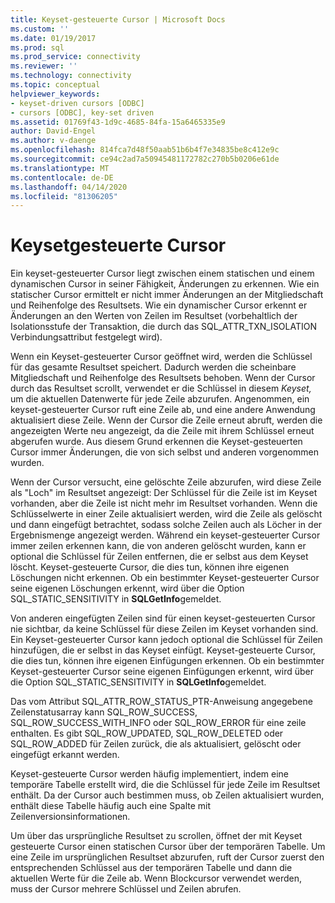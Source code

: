 ```yaml
---
title: Keyset-gesteuerte Cursor | Microsoft Docs
ms.custom: ''
ms.date: 01/19/2017
ms.prod: sql
ms.prod_service: connectivity
ms.reviewer: ''
ms.technology: connectivity
ms.topic: conceptual
helpviewer_keywords:
- keyset-driven cursors [ODBC]
- cursors [ODBC], key-set driven
ms.assetid: 01769f43-1d9c-4685-84fa-15a6465335e9
author: David-Engel
ms.author: v-daenge
ms.openlocfilehash: 814fca7d48f50aab51b6b4f7e34835be8c412e9c
ms.sourcegitcommit: ce94c2ad7a50945481172782c270b5b0206e61de
ms.translationtype: MT
ms.contentlocale: de-DE
ms.lasthandoff: 04/14/2020
ms.locfileid: "81306205"
---
```

# <a name="keyset-driven-cursors"></a>Keysetgesteuerte Cursor
Ein keyset-gesteuerter Cursor liegt zwischen einem statischen und einem dynamischen Cursor in seiner Fähigkeit, Änderungen zu erkennen. Wie ein statischer Cursor ermittelt er nicht immer Änderungen an der Mitgliedschaft und Reihenfolge des Resultsets. Wie ein dynamischer Cursor erkennt er Änderungen an den Werten von Zeilen im Resultset (vorbehaltlich der Isolationsstufe der Transaktion, die durch das SQL_ATTR_TXN_ISOLATION Verbindungsattribut festgelegt wird).  
  
 Wenn ein Keyset-gesteuerter Cursor geöffnet wird, werden die Schlüssel für das gesamte Resultset speichert. Dadurch werden die scheinbare Mitgliedschaft und Reihenfolge des Resultsets behoben. Wenn der Cursor durch das Resultset scrollt, verwendet er die Schlüssel in diesem *Keyset,* um die aktuellen Datenwerte für jede Zeile abzurufen. Angenommen, ein keyset-gesteuerter Cursor ruft eine Zeile ab, und eine andere Anwendung aktualisiert diese Zeile. Wenn der Cursor die Zeile erneut abruft, werden die angezeigten Werte neu angezeigt, da die Zeile mit ihrem Schlüssel erneut abgerufen wurde. Aus diesem Grund erkennen die Keyset-gesteuerten Cursor immer Änderungen, die von sich selbst und anderen vorgenommen wurden.  
  
 Wenn der Cursor versucht, eine gelöschte Zeile abzurufen, wird diese Zeile als "Loch" im Resultset angezeigt: Der Schlüssel für die Zeile ist im Keyset vorhanden, aber die Zeile ist nicht mehr im Resultset vorhanden. Wenn die Schlüsselwerte in einer Zeile aktualisiert werden, wird die Zeile als gelöscht und dann eingefügt betrachtet, sodass solche Zeilen auch als Löcher in der Ergebnismenge angezeigt werden. Während ein keyset-gesteuerter Cursor immer zeilen erkennen kann, die von anderen gelöscht wurden, kann er optional die Schlüssel für Zeilen entfernen, die er selbst aus dem Keyset löscht. Keyset-gesteuerte Cursor, die dies tun, können ihre eigenen Löschungen nicht erkennen. Ob ein bestimmter Keyset-gesteuerter Cursor seine eigenen Löschungen erkennt, wird über die Option SQL_STATIC_SENSITIVITY in **SQLGetInfo**gemeldet.  
  
 Von anderen eingefügten Zeilen sind für einen keyset-gesteuerten Cursor nie sichtbar, da keine Schlüssel für diese Zeilen im Keyset vorhanden sind. Ein Keyset-gesteuerter Cursor kann jedoch optional die Schlüssel für Zeilen hinzufügen, die er selbst in das Keyset einfügt. Keyset-gesteuerte Cursor, die dies tun, können ihre eigenen Einfügungen erkennen. Ob ein bestimmter Keyset-gesteuerter Cursor seine eigenen Einfügungen erkennt, wird über die Option SQL_STATIC_SENSITIVITY in **SQLGetInfo**gemeldet.  
  
 Das vom Attribut SQL_ATTR_ROW_STATUS_PTR-Anweisung angegebene Zeilenstatusarray kann SQL_ROW_SUCCESS, SQL_ROW_SUCCESS_WITH_INFO oder SQL_ROW_ERROR für eine zeile enthalten. Es gibt SQL_ROW_UPDATED, SQL_ROW_DELETED oder SQL_ROW_ADDED für Zeilen zurück, die als aktualisiert, gelöscht oder eingefügt erkannt werden.  
  
 Keyset-gesteuerte Cursor werden häufig implementiert, indem eine temporäre Tabelle erstellt wird, die die Schlüssel für jede Zeile im Resultset enthält. Da der Cursor auch bestimmen muss, ob Zeilen aktualisiert wurden, enthält diese Tabelle häufig auch eine Spalte mit Zeilenversionsinformationen.  
  
 Um über das ursprüngliche Resultset zu scrollen, öffnet der mit Keyset gesteuerte Cursor einen statischen Cursor über der temporären Tabelle. Um eine Zeile im ursprünglichen Resultset abzurufen, ruft der Cursor zuerst den entsprechenden Schlüssel aus der temporären Tabelle und dann die aktuellen Werte für die Zeile ab. Wenn Blockcursor verwendet werden, muss der Cursor mehrere Schlüssel und Zeilen abrufen.
